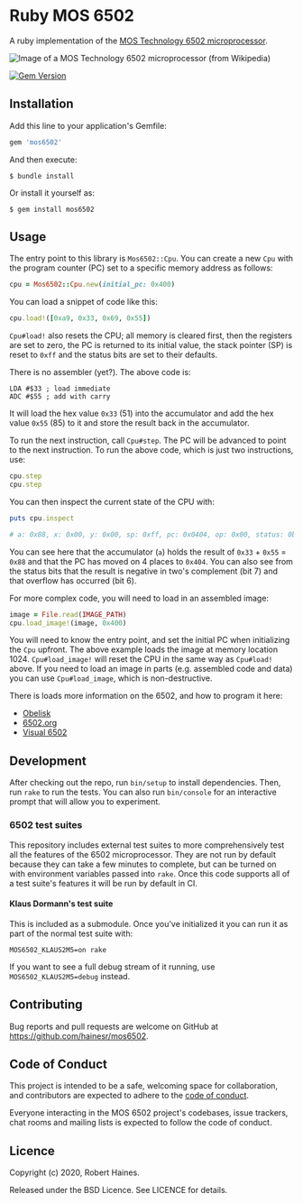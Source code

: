 # Ruby MOS 6502

A ruby implementation of the [MOS Technology 6502 microprocessor][wp-6502].

![Image of a MOS Technology 6502 microprocessor (from Wikipedia)](https://upload.wikimedia.org/wikipedia/commons/4/49/MOS_6502AD_4585_top.jpg)

[![Gem Version](https://badge.fury.io/rb/mos6502.svg)](https://badge.fury.io/rb/mos6502)

## Installation

Add this line to your application's Gemfile:

```ruby
gem 'mos6502'
```

And then execute:

    $ bundle install

Or install it yourself as:

    $ gem install mos6502

## Usage

The entry point to this library is `Mos6502::Cpu`. You can create a new `Cpu` with the program counter (PC) set to a specific memory address as follows:

```ruby
cpu = Mos6502::Cpu.new(initial_pc: 0x400)
```

You can load a snippet of code like this:

```ruby
cpu.load!([0xa9, 0x33, 0x69, 0x55])
```

`Cpu#load!` also resets the CPU; all memory is cleared first, then the registers are set to zero, the PC is returned to its initial value, the stack pointer (SP) is reset to `0xff` and the status bits are set to their defaults.

There is no assembler (yet?). The above code is:

```
LDA #$33 ; load immediate
ADC #$55 ; add with carry
```

It will load the hex value `0x33` (51) into the accumulator and add the hex value `0x55` (85) to it and store the result back in the accumulator.

To run the next instruction, call `Cpu#step`. The PC will be advanced to point to the next instruction. To run the above code, which is just two instructions, use:

```ruby
cpu.step
cpu.step
```

You can then inspect the current state of the CPU with:

```ruby
puts cpu.inspect

# a: 0x88, x: 0x00, y: 0x00, sp: 0xff, pc: 0x0404, op: 0x00, status: 0b11110000
```

You can see here that the accumulator (`a`) holds the result of `0x33` + `0x55` = `0x88` and that the PC has moved on 4 places to `0x404`. You can also see from the status bits that the result is negative in two's complement (bit 7) and that overflow has occurred (bit 6).

For more complex code, you will need to load in an assembled image:

```ruby
image = File.read(IMAGE_PATH)
cpu.load_image!(image, 0x400)
```

You will need to know the entry point, and set the initial PC when initializing the `Cpu` upfront. The above example loads the image at memory location 1024. `Cpu#load_image!` will reset the CPU in the same way as `Cpu#load!` above. If you need to load an image in parts (e.g. assembled code and data) you can use `Cpu#load_image`, which is non-destructive.

There is loads more information on the 6502, and how to program it here:

* [Obelisk][obelisk]
* [6502.org][6502org]
* [Visual 6502][vis6502]

## Development

After checking out the repo, run `bin/setup` to install dependencies. Then, run `rake` to run the tests. You can also run `bin/console` for an interactive prompt that will allow you to experiment.

### 6502 test suites

This repository includes external test suites to more comprehensively test all the features of the 6502 microprocessor. They are not run by default because they can take a few minutes to complete, but can be turned on with environment variables passed into `rake`. Once this code supports all of a test suite's features it will be run by default in CI.

#### Klaus Dormann's test suite

This is included as a submodule. Once you've initialized it you can run it as part of the normal test suite with:

```shell
MOS6502_KLAUS2M5=on rake
```

If you want to see a full debug stream of it running, use `MOS6502_KLAUS2M5=debug` instead.

## Contributing

Bug reports and pull requests are welcome on GitHub at https://github.com/hainesr/mos6502.


## Code of Conduct

This project is intended to be a safe, welcoming space for collaboration, and contributors are expected to adhere to the [code of conduct][coc].

Everyone interacting in the MOS 6502 project's codebases, issue trackers, chat rooms and mailing lists is expected to follow the code of conduct.

## Licence

Copyright (c) 2020, Robert Haines.

Released under the BSD Licence. See LICENCE for details.

[wp-6502]: https://en.wikipedia.org/wiki/MOS_Technology_6502
[coc]: https://github.com/hainesr/mos6502/blob/master/CODE_OF_CONDUCT.md
[obelisk]: http://www.obelisk.me.uk/6502/
[6502org]: http://www.6502.org/
[vis6502]: http://www.visual6502.org/
